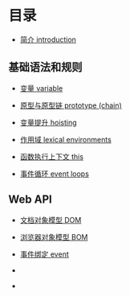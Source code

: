 # 目录

* [简介 introduction](README.md)

## 基础语法和规则

* [变量 variable](js-essentials/js-variable.md)

* [原型与原型链 prototype (chain)](js-essentials/js-prototype.md)

* [变量提升 hoisting](js-essentials/js-hoisting.md)

* [作用域 lexical environments](js-essentials/js-lexical-environments.md)

* [函数执行上下文 this](js-essentials/js-object-this.md)

* [事件循环 event loops](js-essentials/js-event-loops.md)

## Web API

* [文档对象模型 DOM](js-essentials/web-api-document-object-model.md)

* [浏览器对象模型 BOM](js-essentials/web-api-broswer-object-model.md)

* [事件绑定 event](js-essentials/web-api-event.md)

* [](js-essentials/.md)

* [](js-essentials/.md)